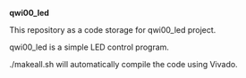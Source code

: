 **qwi00_led**

This repository as a code storage for qwi00_led project.

qwi00_led is a simple LED control program.

./makeall.sh will automatically compile the code using Vivado.